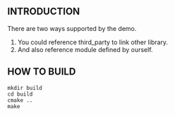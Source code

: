 INTRODUCTION
----------------------
There are two ways supported by the demo.
1. You could reference third_party to link other library.
2. And also reference module defined by ourself.

HOW TO BUILD
----------------------

    mkdir build
    cd build
    cmake ..
    make

